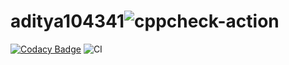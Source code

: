 # aditya104341![cppcheck-action](https://github.com/Stepin104341/aditya104341/workflows/cppcheck-action/badge.svg)

[![Codacy Badge](https://api.codacy.com/project/badge/Grade/53d4b63f0fa34bdaaf15a4aa330a0f7b)](https://app.codacy.com/manual/adityasharma098/aditya104341?utm_source=github.com&utm_medium=referral&utm_content=Stepin104341/aditya104341&utm_campaign=Badge_Grade_Dashboard)
![CI](https://github.com/Stepin104341/aditya104341/workflows/CI/badge.svg)
